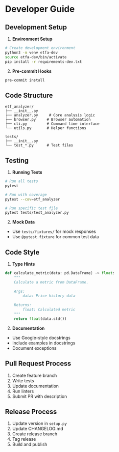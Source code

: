 # Developer Guide

## Development Setup

1. **Environment Setup**
```bash
# Create development environment
python3 -m venv etfa-dev
source etfa-dev/bin/activate
pip install -r requirements-dev.txt
```

2. **Pre-commit Hooks**
```bash
pre-commit install
```

## Code Structure

```
etf_analyzer/
├── __init__.py
├── analyzer.py     # Core analysis logic
├── browser.py     # Browser automation
├── cli.py         # Command line interface
└── utils.py       # Helper functions

tests/
├── __init__.py
└── test_*.py      # Test files
```

## Testing

1. **Running Tests**
```bash
# Run all tests
pytest

# Run with coverage
pytest --cov=etf_analyzer

# Run specific test file
pytest tests/test_analyzer.py
```

2. **Mock Data**
- Use `tests/fixtures/` for mock responses
- Use `@pytest.fixture` for common test data

## Code Style

1. **Type Hints**
```python
def calculate_metric(data: pd.DataFrame) -> float:
    """
    Calculate a metric from DataFrame.
    
    Args:
        data: Price history data
        
    Returns:
        float: Calculated metric
    """
    return float(data.std())
```

2. **Documentation**
- Use Google-style docstrings
- Include examples in docstrings
- Document exceptions

## Pull Request Process

1. Create feature branch
2. Write tests
3. Update documentation
4. Run linters
5. Submit PR with description

## Release Process

1. Update version in `setup.py`
2. Update CHANGELOG.md
3. Create release branch
4. Tag release
5. Build and publish 